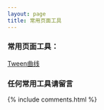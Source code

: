```yaml
---
layout: page
title: 常用页面工具
---
```


### 常用页面工具：

[Tween曲线](/static-page/Tween.htm)


### 任何常用工具请留言

{% include comments.html %}
